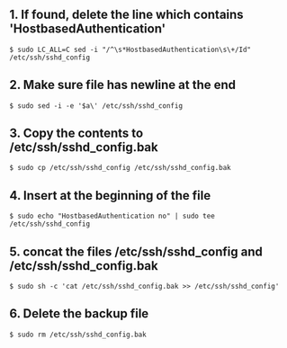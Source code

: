 ## 1. If found, delete the line which contains 'HostbasedAuthentication'
    $ sudo LC_ALL=C sed -i "/^\s*HostbasedAuthentication\s\+/Id" /etc/ssh/sshd_config

## 2. Make sure file has newline at the end
    $ sudo sed -i -e '$a\' /etc/ssh/sshd_config

## 3. Copy the contents to /etc/ssh/sshd_config.bak
    $ sudo cp /etc/ssh/sshd_config /etc/ssh/sshd_config.bak

## 4. Insert at the beginning of the file
    $ sudo echo "HostbasedAuthentication no" | sudo tee /etc/ssh/sshd_config

## 5. concat the files /etc/ssh/sshd_config and /etc/ssh/sshd_config.bak
    $ sudo sh -c 'cat /etc/ssh/sshd_config.bak >> /etc/ssh/sshd_config'

## 6. Delete the backup file
    $ sudo rm /etc/ssh/sshd_config.bak
